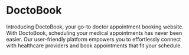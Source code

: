 # DoctoBook
Introducing DoctoBook, your go-to doctor appointment booking website. With DoctoBook, scheduling your medical appointments has never been easier. Our user-friendly platform empowers you to effortlessly connect with healthcare providers and book appointments that fit your schedule.
